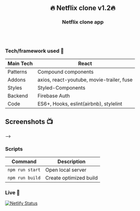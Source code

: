 <!-- <h1 align="center"> -->
<!-- <br> -->
<!-- <p align="center">
<img src="https://i.imgur.com/mH3UlQB.jpg"  alt="Logo">
</p> -->

<!-- </h1> -->

<h2 align="center"> 🔥 Netflix clone v1.2🔥</h2>

<h3 align="center"> Netflix clone app </h3>

<!-- <p align="center">
  <a >
    <img src=""
         alt="Screenshot">
  </a>
</p> -->

<!-- ## Project Overview 🎉 -->

<br>
<br>

### Tech/framework used 🔧

| Main Tech | React                                             |
| --------- | --------------------------------------------------|
| Patterns  | Compound components                               |
| Addons    | axios, react-youtube, movie-trailer, fuse         |
| Styles    | Styled-Components                                 |
| Backend   | Firebase Auth                                     |
| Code      | ES6+, Hooks, eslint(airbnb), stylelint            |

## Screenshots 📺

<!-- <p align="center">
    <img src="https://i.imgur.com/amemSXt.png" alt="Screenshot">
</p>

<p align="center">
    <img src="https://i.imgur.com/q0onTnm.png" alt="Screenshot">
</p>

<p align="center">
    <img src="https://i.imgur.com/GdpYIfT.png" alt="Screenshot">
</p> -->

<!-- ### Code Example/Issues 🔍 -->

<!-- ### Installation 💾 --> -->

### Scripts

| Command         | Description            |
| --------------- | ---------------------- |
| `npm run start` | Open local server      |
| `npm run build` | Create optimized build |

### Live 📍

[![Netlify Status](https://api.netlify.com/api/v1/badges/f8736051-bc66-4d3d-87a5-0974ab5a54f3/deploy-status)](https://primnfclone.netlify.app/)

<!-- ### License 🔱 -->
